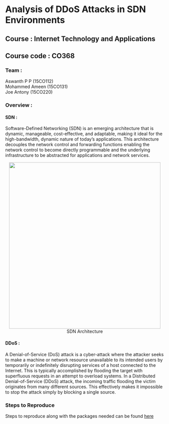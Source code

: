 # Analysis of DDoS Attacks in SDN Environments

## Course : Internet Technology and Applications 
## Course code : CO368

### Team : 
Aswanth P P (15CO112) <br>
Mohammed Ameen (15CO131) <br>
Joe Antony (15CO220) <br>

### Overview :
#### SDN :
Software-Defined Networking (SDN) is an emerging architecture that is dynamic, manageable, cost-effective, and adaptable, making it ideal for the high-bandwidth, dynamic nature of today’s applications. This architecture decouples the network control and forwarding functions enabling the network control to become directly programmable and the underlying infrastructure to be abstracted for applications and network services.<br>

<p align="center">
  <img width="480" height="526" src="https://qmonnet.github.io/whirl-offload/img/misc/sdn.svg"><br>
  <a align="center"> SDN Architecture </a>
</p>

#### DDoS :
A Denial-of-Service (DoS) attack is a cyber-attack where the attacker seeks to make a machine or network resource unavailable to its intended users by temporarily or indefinitely disrupting services of a host connected to the Internet. This is typically accomplished by flooding the target with superfluous requests in an attempt to overload systems.
In a Distributed Denial-of-Service (DDoS) attack, the incoming traffic flooding the victim originates from many different sources. This effectively makes it impossible to stop the attack simply by blocking a single source.

### Steps to Reproduce 

Steps to reproduce along with the packages needed can be found [here](https://github.com/aswanthpp/Analysis-of-DDoS-Attacks-in-SDN-Environments/wiki/Steps-To-Reproduce) 
